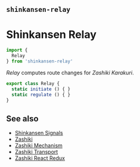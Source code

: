 ## `shinkansen-relay`

# Shinkansen Relay

```javascript
import {
  Relay
} from 'shinkansen-relay'
```

*Relay* computes route changes for *Zashiki Karakuri*.

```javascript
export class Relay {
  static initiate () { }
  static regulate () { }
}
```

## See also

- [Shinkansen Signals](https://github.com/modernpoacher/shinkansen-signals)
- [Zashiki](https://github.com/modernpoacher/zashiki)
- [Zashiki Mechanism](https://github.com/modernpoacher/zashiki-mechanism)
- [Zashiki Transport](https://github.com/modernpoacher/zashiki-transport)
- [Zashiki React Redux](https://github.com/modernpoacher/zashiki-react-redux)
